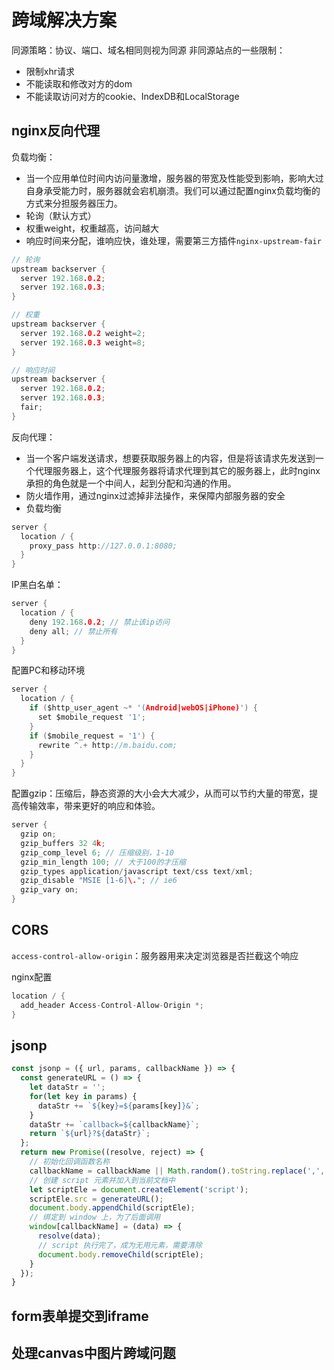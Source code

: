# 跨域解决方案
同源策略：协议、端口、域名相同则视为同源
非同源站点的一些限制：
- 限制xhr请求
- 不能读取和修改对方的dom
- 不能读取访问对方的cookie、IndexDB和LocalStorage

## nginx反向代理
负载均衡：
- 当一个应用单位时间内访问量激增，服务器的带宽及性能受到影响，影响大过自身承受能力时，服务器就会宕机崩溃。我们可以通过配置nginx负载均衡的方式来分担服务器压力。
- 轮询（默认方式）
- 权重weight，权重越高，访问越大
- 响应时间来分配，谁响应快，谁处理，需要第三方插件`nginx-upstream-fair`

```c
// 轮询
upstream backserver {
  server 192.168.0.2;
  server 192.168.0.3;
}

// 权重
upstream backserver {
  server 192.168.0.2 weight=2;
  server 192.168.0.3 weight=8;
}

// 响应时间
upstream backserver {
  server 192.168.0.2;
  server 192.168.0.3;
  fair;
}
```

反向代理：
- 当一个客户端发送请求，想要获取服务器上的内容，但是将该请求先发送到一个代理服务器上，这个代理服务器将请求代理到其它的服务器上，此时nginx承担的角色就是一个中间人，起到分配和沟通的作用。
- 防火墙作用，通过nginx过滤掉非法操作，来保障内部服务器的安全
- 负载均衡

```c
server {
  location / {
    proxy_pass http://127.0.0.1:8080;
  }
}
```

IP黑白名单：
```c
server {
  location / {
    deny 192.168.0.2; // 禁止该ip访问
    deny all; // 禁止所有
  }
}
```

配置PC和移动环境
```c
server {
  location / {
    if ($http_user_agent ~* '(Android|webOS|iPhone)') {
      set $mobile_request '1';
    }
    if ($mobile_request = '1') {
      rewrite ^.+ http://m.baidu.com;
    }
  }
}
```

配置gzip：压缩后，静态资源的大小会大大减少，从而可以节约大量的带宽，提高传输效率，带来更好的响应和体验。
```c
server {
  gzip on;
  gzip_buffers 32 4k;
  gzip_comp_level 6; // 压缩级别，1-10
  gzip_min_length 100; // 大于100的才压缩
  gzip_types application/javascript text/css text/xml;
  gzip_disable "MSIE [1-6]\."; // ie6
  gzip_vary on;
}
```

## CORS
`access-control-allow-origin`：服务器用来决定浏览器是否拦截这个响应

nginx配置
```c
location / {
  add_header Access-Control-Allow-Origin *;
}
```

## jsonp
```js
const jsonp = ({ url, params, callbackName }) => {
  const generateURL = () => {
    let dataStr = '';
    for(let key in params) {
      dataStr += `${key}=${params[key]}&`;
    }
    dataStr += `callback=${callbackName}`;
    return `${url}?${dataStr}`;
  };
  return new Promise((resolve, reject) => {
    // 初始化回调函数名称
    callbackName = callbackName || Math.random().toString.replace(',', ''); 
    // 创建 script 元素并加入到当前文档中
    let scriptEle = document.createElement('script');
    scriptEle.src = generateURL();
    document.body.appendChild(scriptEle);
    // 绑定到 window 上，为了后面调用
    window[callbackName] = (data) => {
      resolve(data);
      // script 执行完了，成为无用元素，需要清除
      document.body.removeChild(scriptEle);
    }
  });
}
```

## form表单提交到iframe
## 处理canvas中图片跨域问题